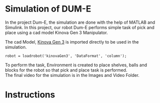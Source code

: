<p align="justify">
  <h1>Simulation of DUM-E</h1>
</p>

In the project Dum-E, the simulation are done with the help of MATLAB and Simulink.
In this project, our robot Dum-E performs simple task of pick and place using a cad model Kinova Gen 3 Manipulator. <br>

The cad Model, [Kinova Gen 3](https://www.kinovarobotics.com/en/products/gen3-robot) is imported directly to be used in the simulation.
```
robot = loadrobot('kinovaGen3', 'DataFormat', 'column');
```

To perform the task, Environment is created to place shelves, balls and blocks for the robot so that pick and place task is performed.<br>
The final video for the simulation is in the Images and Video Folder. 

# Instructions













